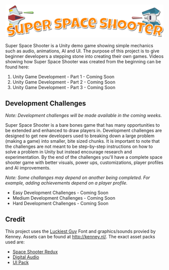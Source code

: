 ![alt text](SuperSpaceShooterLogo.png "Super Space Shooter")


Super Space Shooter is a Unity demo game showing simple mechanics such as audio, animations, AI and UI. The purpose of this project is to give beginner developers a stepping stone into creating their own games. Videos showing how Super Space Shooter was created from the beginning can be found here:

1. Unity Game Development - Part 1 - Coming Soon
2. Unity Game Development - Part 2 - Coming Soon
3. Unity Game Development - Part 3 - Coming Soon

## Development Challenges

*Note: Development challenges will be made available in the coming weeks.*

Super Space Shooter is a bare bones game that has many opportunities to be extended and enhanced to draw players in. Development challenges are designed to get new developers used to breaking down a large problem (making a game) into smaller, bite sized chunks. It is important to note that the challenges are not meant to be step-by-step instructions on how to solve a problem in Unity but instead encourage research and experimentation. By the end of the challenges you'll have a complete space shooter game with better visuals, power ups, customizations, player profiles and AI improvements.

*Note: Some challanges may depend on another being completed. For example, adding achievements depend on a player profile.*

* Easy Development Challenges - Coming Soon
* Medium Development Challenges - Coming Soon
* Hard Development Challenges - Coming Soon

## Credit
This project uses the [Luckiest Guy](http://www.1001fonts.com/luckiest-guy-font.html) Font and graphics/sounds provied by Kenney. Assets can be found at http://kenney.nl/. The exact asset packs used are:
* [Space Shooter Redux](http://kenney.nl/assets/space-shooter-redux)
* [Digital Audio](http://kenney.nl/assets/digital-audio)
* [UI Pack](http://kenney.nl/assets/ui-pack)

